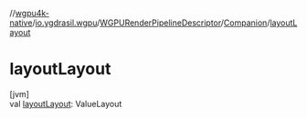 //[wgpu4k-native](../../../../index.md)/[io.ygdrasil.wgpu](../../index.md)/[WGPURenderPipelineDescriptor](../index.md)/[Companion](index.md)/[layoutLayout](layout-layout.md)

# layoutLayout

[jvm]\
val [layoutLayout](layout-layout.md): ValueLayout